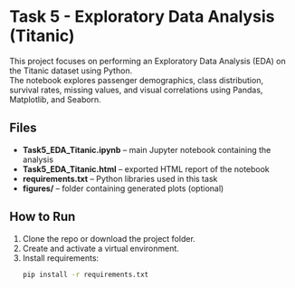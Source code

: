 # Task 5 - Exploratory Data Analysis (Titanic)

This project focuses on performing an Exploratory Data Analysis (EDA) on the Titanic dataset using Python.  
The notebook explores passenger demographics, class distribution, survival rates, missing values, and visual correlations using Pandas, Matplotlib, and Seaborn.

## Files
- **Task5_EDA_Titanic.ipynb** – main Jupyter notebook containing the analysis  
- **Task5_EDA_Titanic.html** – exported HTML report of the notebook  
- **requirements.txt** – Python libraries used in this task  
- **figures/** – folder containing generated plots (optional)

## How to Run
1. Clone the repo or download the project folder.  
2. Create and activate a virtual environment.  
3. Install requirements:  
   ```bash
   pip install -r requirements.txt
